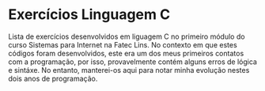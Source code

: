 # Exercícios Linguagem C
 Lista de exercícios desenvolvidos em liguagem C no primeiro módulo do curso Sistemas para Internet na Fatec Lins. No contexto em que estes códigos foram desenvolvidos, este era um dos meus primeiros contatos com a programação, por isso, provavelmente contém alguns erros de lógica e sintáxe. No entanto, manterei-os aqui para notar minha evolução nestes dois anos de programação.
